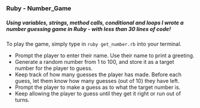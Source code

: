 ### Ruby - Number_Game

##### Using variables, strings, method calls, conditional and loops I wrote a number guessing game in Ruby - with less than 30 lines of code!

To play the game, simply type in `ruby get_number.rb` into your terminal.

* Prompt the player to enter their name. Use their name to print a greeting.
* Generate a random number from 1 to 100, and store it as a target number for the player to guess. 
* Keep track of how many guesses the player has made. Before each guess, let them know how many guesses (out of 10) they have left.
* Prompt the player to make a guess as to what the target number is.
* Keep allowing the player to guess until they get it right or run out of turns.


